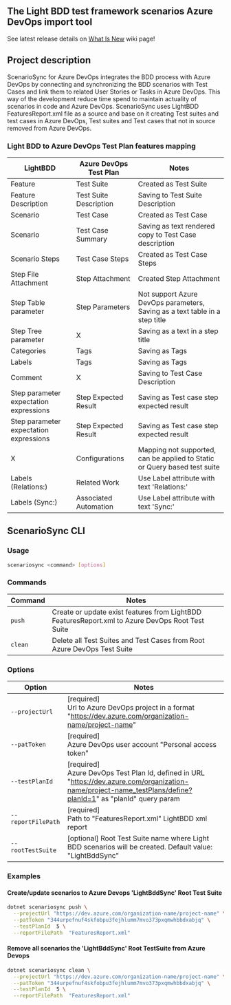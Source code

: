 ## The Light BDD test framework scenarios Azure DevOps import tool

See latest release details on [What Is New]()  wiki page!

## Project description
ScenarioSync for Azure DevOps integrates the BDD process with Azure DevOps by connecting and synchronizing the BDD scenarios with Test Cases 
and link them to related User Stories or Tasks in Azure DevOps. This way of the development reduce time spend to maintain actuality of scenarios in code and Azure DevOps.
ScenarioSync uses LightBDD FeaturesReport.xml file as a source and base on it creating Test suites and test cases in Azure DevOps, Test suites and Test cases that not in source removed from Azure DevOps.

### Light BDD to Azure DevOps Test Plan features mapping

| LightBDD                               | Azure DevOps Test Plan | Notes                                                                       |
|----------------------------------------|------------------------|-----------------------------------------------------------------------------|
| Feature                                | Test Suite             | Created as Test Suite                                                       |
| Feature Description                    | Test Suite Description | Saving to Test Suite Description                                            |
| Scenario                               | Test Case              | Created as Test Case                                                        |
| Scenario                               | Test Case Summary      | Saving as text rendered copy to Test Case description                       |
| Scenario Steps                         | Test Case Steps        | Created as Test Case Steps                                                  |
| Step File Attachment                   | Step Attachment        | Created Step Attachment                                                     |
| Step Table parameter                   | Step Parameters        | Not support Azure DevOps parameters, Saving as a text table in a step title |
| Step Tree parameter                    | X                      | Saving as a text in a step title                                            |
| Categories                             | Tags                   | Saving as Tags                                                              |
| Labels                                 | Tags                   | Saving as Tags                                                              |
| Comment                                | X                      | Saving to Test Case Description                                             |
| Step parameter expectation expressions | Step Expected Result   | Saving as Test case step expected result                                    |
| Step parameter expectation expressions | Step Expected Result   | Saving as Test case step expected result                                    |
| X                                      | Configurations         | Mapping not supported, can be applied to Static or Query based test suite   |
| Labels (Relations:)                    | Related Work           | Use Label attribute with text 'Relations:'                                  |
| Labels (Sync:)                         | Associated Automation  | Use Label attribute with text 'Sync:'                                       |

## ScenarioSync CLI 
### Usage
```bash
scenariosync <command> [options]
```
### Commands
| Command     | Notes                                                                                            |
|-------------|--------------------------------------------------------------------------------------------------|
| ```push```  | Create or update exist features from LightBDD FeaturesReport.xml to Azure DevOps Root Test Suite |
| ```clean``` | Delete all Test Suites and Test Cases from Root Azure DevOps Test Suite                          |

### Options
| Option                 | Notes                                                                                                                                                              |
|------------------------|--------------------------------------------------------------------------------------------------------------------------------------------------------------------|
| ```--projectUrl```     | [required] <br/>Url to Azure DevOps project in a format "https://dev.azure.com/organization-name/project-name"                                                     |
| ```--patToken```       | [required] <br/>Azure DevOps user account "Personal access token"                                                                                                  |
| ```--testPlanId```     | [required] <br/>Azure DevOps Test Plan Id, defined in URL "https://dev.azure.com/organization-name/project-name_testPlans/define?planId=1" as "planId" query param |
| ```--reportFilePath``` | [required] <br/>Path to "FeaturesReport.xml" LightBDD xml report                                                                                                   |
| ```--rootTestSuite```  | [optional] Root Test Suite name where Light BDD scenarios will be created. Default value: "LightBddSync"                                                           |

### Examples
#### Create/update scenarios to Azure Devops 'LightBddSync' Root Test Suite
```bash
dotnet scenariosync push \
  --projectUrl "https://dev.azure.com/organization-name/project-name" \
  --patToken "344urpefnuf4skfobpu3fejhlumm7mvo373pxqmwhbbdxabjq" \
  --testPlanId  5 \
  --reportFilePath  "FeaturesReport.xml" 
```

#### Remove all scenarios the 'LightBddSync' Root TestSuite from Azure Devops
```bash
dotnet scenariosync clean \
  --projectUrl "https://dev.azure.com/organization-name/project-name" \
  --patToken "344urpefnuf4skfobpu3fejhlumm7mvo373pxqmwhbbdxabjq" \
  --testPlanId  5 \
  --reportFilePath  "FeaturesReport.xml" 
```